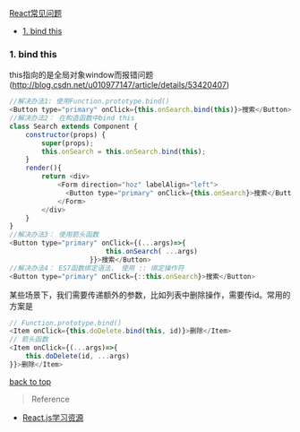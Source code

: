 [React常见问题](#top)

- [1. bind this](#bind-this)

<h3 id="bind-this">1. bind this</h3>

this指向的是全局对象window而报错问题(http://blog.csdn.net/u010977147/article/details/53420407)

```javascript
//解决办法1: 使用Function.prototype.bind()
<Button type="primary" onClick={this.onSearch.bind(this)}>搜索</Button>
//解决办法2： 在构造函数中bind this
class Search extends Component {
    constructor(props) {
        super(props);
        this.onSearch = this.onSearch.bind(this);
    }
    render(){
        return <div>
            <Form direction="hoz" labelAlign="left">
              <Button type="primary" onClick={this.onSearch}>搜索</Button>
            </Form>
        </div>
    }
}
//解决办法3： 使用箭头函数
<Button type="primary" onClick={(...args)=>{
                        this.onSearch( ...args)
                    }}>搜索</Button>
//解决办法4： ES7函数绑定语法， 使用 :: 绑定操作符
<Button type="primary" onClick={::this.onSearch}>搜索</Button>
```

某些场景下，我们需要传递额外的参数，比如列表中删除操作，需要传id。常用的方案是

```javascript
// Function.prototype.bind()
<Item onClick={this.doDelete.bind(this, id)}>删除</Item>
// 箭头函数
<Item onClick={(...args)=>{
    this.doDelete(id, ...args)
}}>删除</Item>
```

[back to top](#top)

> Reference

- [ React.js学习资源](http://blog.csdn.net/sinat_17775997/article/details/70144239)
